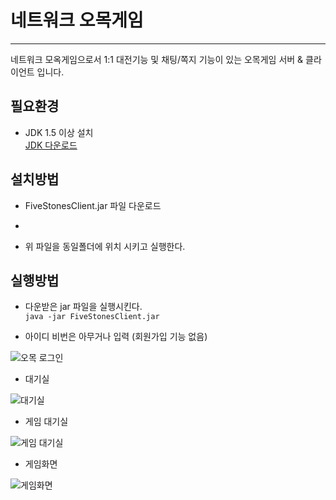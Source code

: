 # 네트워크 오목게임
---

네트워크 모옥게임으로서 1:1 대전기능 및 채팅/쪽지 기능이 있는 오목게임 서버 &amp; 클라이언트 입니다.

## 필요환경
- JDK 1.5 이상 설치    
   [JDK 다운로드](http://www.oracle.com/technetwork/java/javase/downloads/index.html)

## 설치방법
- FiveStonesClient.jar 파일 다운로드
- 

- 위 파일을 동일폴더에 위치 시키고 실행한다.

## 실행방법
- 다운받은 jar 파일을 실행시킨다.   
  `java -jar FiveStonesClient.jar`     

- 아이디 비번은 아무거나 입력 (회원가입 기능 없음)

![오목 로그인](http://img.anyjava.net/upload/omock/0004.jpg)

- 대기실

![대기실](http://img.anyjava.net/upload/omock/0001.jpg)

- 게임 대기실

![게임 대기실](http://img.anyjava.net/upload/omock/0002.jpg)

- 게임화면

![게임화면](http://img.anyjava.net/upload/omock/0003.jpg)

